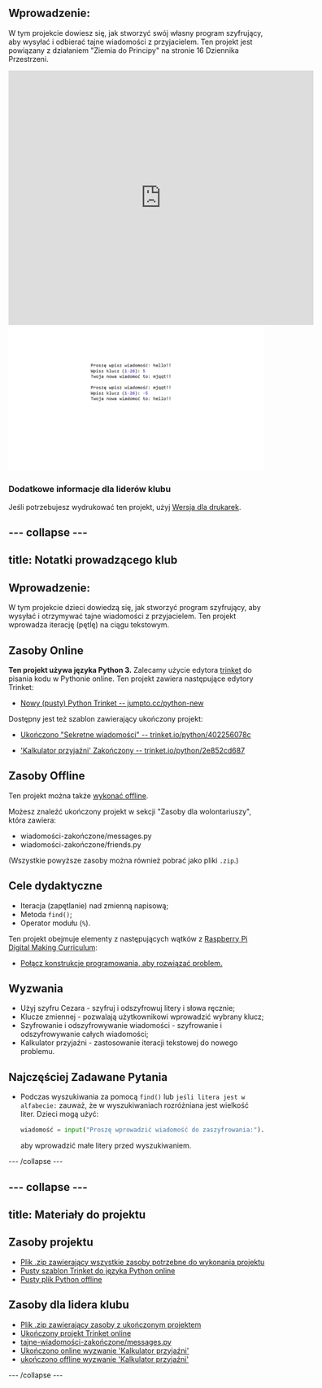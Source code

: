 ## Wprowadzenie:

W tym projekcie dowiesz się, jak stworzyć swój własny program szyfrujący, aby wysyłać i odbierać tajne wiadomości z przyjacielem. Ten projekt jest powiązany z działaniem "Ziemia do Principy" na stronie 16 Dziennika Przestrzeni.

<div class="trinket">
  <iframe src="https://trinket.io/embed/python/402256078c?outputOnly=true&start=result" width="600" height="500" frameborder="0" marginwidth="0" marginheight="0" allowfullscreen>
  </iframe>
  <img src="images/messages-finished.png">
</div>

### Dodatkowe informacje dla liderów klubu

Jeśli potrzebujesz wydrukować ten projekt, użyj [Wersja dla drukarek](https://projects.raspberrypi.org/en/projects/secret-messages/print).

## \--- collapse \---

## title: Notatki prowadzącego klub

## Wprowadzenie:

W tym projekcie dzieci dowiedzą się, jak stworzyć program szyfrujący, aby wysyłać i otrzymywać tajne wiadomości z przyjacielem. Ten projekt wprowadza iterację (pętlę) na ciągu tekstowym.

## Zasoby Online

**Ten projekt używa języka Python 3.** Zalecamy użycie edytora [trinket](https://trinket.io/) do pisania kodu w Pythonie online. Ten projekt zawiera następujące edytory Trinket:

* [Nowy (pusty) Python Trinket -- jumpto.cc/python-new](http://jumpto.cc/python-new)

Dostępny jest też szablon zawierający ukończony projekt:

* [Ukończono "Sekretne wiadomości" -- trinket.io/python/402256078c](https://trinket.io/python/402256078c)

* ['Kalkulator przyjaźni' Zakończony -- trinket.io/python/2e852cd687](https://trinket.io/python/2e852cd687)

## Zasoby Offline

Ten projekt można także [wykonać offline](https://www.codeclubprojects.org/en-GB/resources/python-working-offline/).

Możesz znaleźć ukończony projekt w sekcji "Zasoby dla wolontariuszy", która zawiera:

* wiadomości-zakończone/messages.py
* wiadomości-zakończone/friends.py

(Wszystkie powyższe zasoby można również pobrać jako pliki `.zip`.)

## Cele dydaktyczne

* Iteracja (zapętlanie) nad zmienną napisową;
* Metoda `find()`;
* Operator modułu (`%`).

Ten projekt obejmuje elementy z następujących wątków z [Raspberry Pi Digital Making Curriculum](http://rpf.io/curriculum):

* [Połącz konstrukcje programowania, aby rozwiązać problem.](https://www.raspberrypi.org/curriculum/programming/builder)

## Wyzwania

* Użyj szyfru Cezara - szyfruj i odszyfrowuj litery i słowa ręcznie;
* Klucze zmiennej - pozwalają użytkownikowi wprowadzić wybrany klucz;
* Szyfrowanie i odszyfrowywanie wiadomości - szyfrowanie i odszyfrowywanie całych wiadomości;
* Kalkulator przyjaźni - zastosowanie iteracji tekstowej do nowego problemu.

## Najczęściej Zadawane Pytania

* Podczas wyszukiwania za pomocą `find()` lub `jeśli litera jest w alfabecie:` zauważ, że w wyszukiwaniach rozróżniana jest wielkość liter. Dzieci mogą użyć:
    
    ```python
    wiadomość = input("Proszę wprowadzić wiadomość do zaszyfrowania:").lower()
    ```
    
    aby wprowadzić małe litery przed wyszukiwaniem.

\--- /collapse \---

## \--- collapse \---

## title: Materiały do projektu

## Zasoby projektu

* [Plik .zip zawierający wszystkie zasoby potrzebne do wykonania projektu](resources/secret-messages-project-resources.zip)
* [Pusty szablon Trinket do języka Python online](http://jumpto.cc/python-new)
* [Pusty plik Python offline](resources/new-new.py)

## Zasoby dla lidera klubu

* [Plik .zip zawierający zasoby z ukończonym projektem](resources/secret-messages-volunteer-resources.zip)
* [Ukończony projekt Trinket online](https://trinket.io/python/402256078c)
* [tajne-wiadomości-zakończone/messages.py](resources/secret-messages-finished-messages.py)
* [Ukończono online wyzwanie 'Kalkulator przyjaźni'](https://trinket.io/python/2e852cd687)
* [ukończono offline wyzwanie 'Kalkulator przyjaźni'](resources/friendship-calculator-finished-friends.py)

\--- /collapse \---